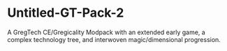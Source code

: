 # Untitled-GT-Pack-2
A GregTech CE/Gregicality Modpack with an extended early game, a complex technology tree, and interwoven magic/dimensional progression.
